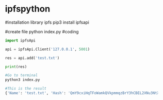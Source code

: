 # ipfspython

#installation library ipfs
pip3 install ipfsapi

#create file python index.py
#coding
```python
import ipfsApi

api = ipfsApi.Client('127.0.0.1', 5001)

res = api.add('test.txt')

print(res)

#Go to terminal 
python3 index.py

#This is the result
{'Name': 'test.txt', 'Hash': 'QmY9cxiHqTFoWamkQVkpmmqzBrY3hCBEL2XNu3NtX74Fuu', 'Size': '14'}
```